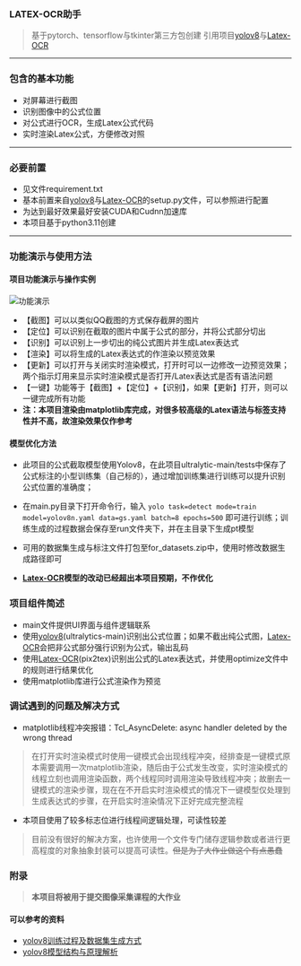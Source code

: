 ### LATEX-OCR助手
> 基于pytorch、tensorflow与tkinter第三方包创建
> 引用项目[yolov8](https://github.com/ultralytics/ultralytics)与[Latex-OCR](https://github.com/lukas-blecher/LaTeX-OCR)
------
### 包含的基本功能
* 对屏幕进行截图
* 识别图像中的公式位置
* 对公式进行OCR，生成Latex公式代码
* 实时渲染Latex公式，方便修改对照
------
### 必要前置
* 见文件requirement.txt
* 基本前置来自[yolov8](https://github.com/ultralytics/ultralytics/blob/main/setup.py)与[Latex-OCR](https://github.com/lukas-blecher/LaTeX-OCR/blob/main/setup.py)的setup.py文件，可以参照进行配置
* 为达到最好效果最好安装CUDA和Cudnn加速库
* 本项目基于python3.11创建
------
### 功能演示与使用方法
#### 项目功能演示与操作实例
![功能演示](docs/show.gif)
* 【截图】可以以类似QQ截图的方式保存截屏的图片
* 【定位】可以识别在截取的图片中属于公式的部分，并将公式部分切出
* 【识别】可以识别上一步切出的纯公式图片并生成Latex表达式
* 【渲染】可以将生成的Latex表达式的作渲染以预览效果
* 【更新】可以打开与关闭实时渲染模式，打开时可以一边修改一边预览效果；两个指示灯用来显示实时渲染模式是否打开/Latex表达式是否有语法问题
* 【一键】功能等于【截图】+【定位】+【识别】，如果【更新】打开，则可以一键完成所有功能
* **注：本项目渲染由matplotlib库完成，对很多较高级的Latex语法与标签支持性并不高，故渲染效果仅作参考**
#### 模型优化方法
* 此项目的公式截取模型使用Yolov8，在此项目ultralytic-main/tests中保存了公式标注的小型训练集（自己标的），通过增加训练集进行训练可以提升识别公式位置的准确度；
* 在main.py目录下打开命令行，输入
<code>yolo task=detect mode=train model=yolov8n.yaml data=gs.yaml  batch=8 epochs=500</code>
即可进行训练；训练生成的过程数据会保存至run文件夹下，并在主目录下生成pt模型
* 可用的数据集生成与标注文件打包至for_datasets.zip中，使用时修改数据生成路径即可

* **[Latex-OCR](https://github.com/lukas-blecher/LaTeX-OCR)模型的改动已经超出本项目预期，不作优化**
### 项目组件简述
* main文件提供UI界面与组件逻辑联系
* 使用[yolov8](https://github.com/ultralytics/ultralytics)(ultralytics-main)识别出公式位置；如果不截出纯公式图，[Latex-OCR](https://github.com/lukas-blecher/LaTeX-OCR)会把非公式部分强行识别为公式，输出乱码
* 使用[Latex-OCR](https://github.com/lukas-blecher/LaTeX-OCR)(pix2tex)识别出公式的Latex表达式，并使用optimize文件中的规则进行结果优化
* 使用matplotlib库进行公式渲染作为预览

### 调试遇到的问题及解决方式
* matplotlib线程冲突报错：Tcl_AsyncDelete: async handler deleted by the wrong thread
> 在打开实时渲染模式时使用一键模式会出现线程冲突，经排查是一键模式原本需要调用一次matplotlib渲染，随后由于公式发生改变，实时渲染模式的线程立刻也调用渲染函数，两个线程同时调用渲染导致线程冲突；故删去一键模式的渲染步骤，现在在不开启实时渲染模式的情况下一键模型仅处理到生成表达式的步骤，在开启实时渲染情况下正好完成完整流程
* 本项目使用了较多标志位进行线程间逻辑处理，可读性较差
> 目前没有很好的解决方案，也许使用一个文件专门储存逻辑参数或者进行更高程度的对象抽象封装可以提高可读性。~~但是为了大作业做这个有点愚蠢~~

### 附录
> **本项目将被用于提交图像采集课程的大作业** 
#### 可以参考的资料
* [yolov8训练过程及数据集生成方式](https://blog.csdn.net/qq_40716944/article/details/128648001)
* [yolov8模型结构与原理解析](https://blog.csdn.net/xu1129005165/article/details/132582070)